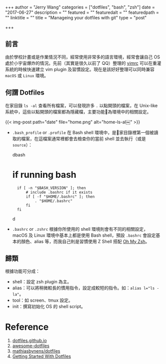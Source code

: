 +++
author = "Jerry Wang"
categories = ["dotfiles", "bash", "zsh"]
date = "2017-06-27"
description = ""
featured = ""
featuredalt = ""
featuredpath = ""
linktitle = ""
title = "Manageing your dotfiles with git"
type = "post"

+++

## 前言

由於學校計畫或是作業情況不同，經常使用非常多的語言環境，經常會讓自己 OS 處於小宇宙爆炸的情況。先前（其實是很久以前了 QQ）整理的 [vimrc](https://github.com/focaaby/vimrc) 可以在重灌系統的時候快速建立 vim plugin 及習慣設定。現在是該好好整理可以同時兼容 `macOS` 或 `Linux` 環境。

## 何謂 Dotfiles

在家目錄 `ls -al` 查看所有檔案，可以發現許多 `.` 以點開頭的檔案，在 Unix-like 系統中，這些以點開頭的檔案都為隱藏檔，主要功能為環境中的相關設定。

{{< img-post path="date" file="home.png" alt="home-ls-al￼"  >}}

- `.bash_profile` or `.profile`
    在 Bash shell 環境中，是家目錄裡第一個被讀取的檔案，在這檔案通常裡都會去檢查你的當前 shell 並去執行（或是 `source`）：

    dbash
    # if running bash
        if [ -n "$BASH_VERSION" ]; then
            # include .bashrc if it exists
            if [ -f "$HOME/.bashrc" ]; then
                . "$HOME/.bashrc"
            fi
        fi
    d

- `.bashrc` or `.zshrc`
  根據你所使用的 shell 環境則會有不同的相關設定， macOS 及 Linux 環境中基本上都是使用 Bash shell，預設 `.bashrc` 會設定基本的顏色、alias 等，而我自己則是習慣使用 Z Shell 搭配 [Oh My Zsh](https://github.com/robbyrussell/oh-my-zsh)。

## 歸類

根據功能可分成：
- shell：設定 zsh plugin 為主。
- alias：可以將稍微較長的慣用指令，設定成較短的指令。如：`alias l="ls -la"`。
- tool：如 screen、tmux 設定。
- init：撰寫初始化 OS 的 shell script。

# Reference

1. [dotfiles.github.io](https://dotfiles.github.io/)
1. [awesome-dotfiles](https://github.com/webpro/awesome-dotfiles)
1. [mathiasbynens/dotfiles](https://github.com/mathiasbynens/dotfiles)
1. [Getting Started With Dotfiles](https://medium.com/@webprolific/getting-started-with-dotfiles-43c3602fd789)
